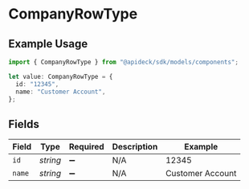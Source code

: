 # CompanyRowType

## Example Usage

```typescript
import { CompanyRowType } from "@apideck/sdk/models/components";

let value: CompanyRowType = {
  id: "12345",
  name: "Customer Account",
};
```

## Fields

| Field              | Type               | Required           | Description        | Example            |
| ------------------ | ------------------ | ------------------ | ------------------ | ------------------ |
| `id`               | *string*           | :heavy_minus_sign: | N/A                | 12345              |
| `name`             | *string*           | :heavy_minus_sign: | N/A                | Customer Account   |
